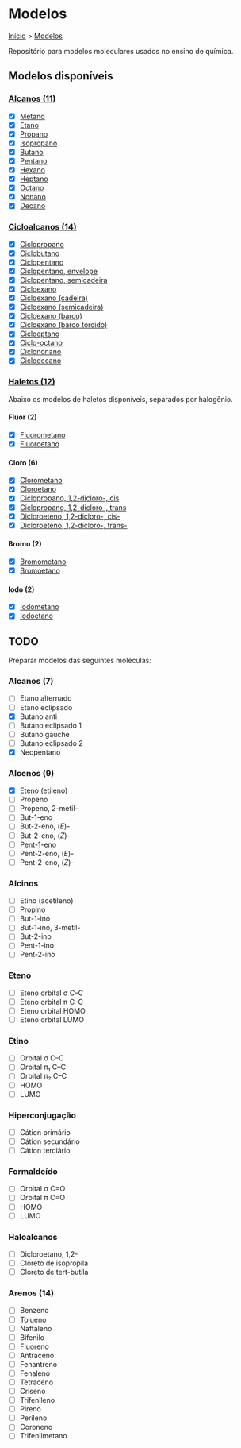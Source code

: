 # Modelos

[Início][inicio] > [Modelos][modelos]

Repositório para modelos moleculares usados no ensino de química.

## Modelos disponíveis

### [Alcanos (11)](hidrocarbonetos/alcanos/)

- [x] [Metano](https://grsousajunior.github.io/metano)
- [x] [Etano](https://grsousajunior.github.io/etano)
- [x] [Propano](https://grsousajunior.github.io/propano)
- [x] [Isopropano](https://grsousajunior.github.io/isopropano)
- [x] [Butano](https://grsousajunior.github.io/butano)
- [x] [Pentano](https://grsousajunior.github.io/pentano)
- [x] [Hexano](https://grsousajunior.github.io/hexano)
- [x] [Heptano](https://grsousajunior.github.io/heptano)
- [x] [Octano](https://grsousajunior.github.io/octano)
- [x] [Nonano](https://grsousajunior.github.io/nonano)
- [x] [Decano](https://grsousajunior.github.io/decano)

### [Cicloalcanos (14)](hidrocarbonetos/cicloalcanos/)

- [x] [Ciclopropano](https://grsousajunior.github.io/ciclopropano)
- [x] [Ciclobutano](https://grsousajunior.github.io/ciclobutano)
- [x] [Ciclopentano](https://grsousajunior.github.io/ciclopentano)
- [x] [Ciclopentano, envelope](https://grsousajunior.github.io/ciclopentano-envelope)
- [x] [Ciclopentano, semicadeira](https://grsousajunior.github.io/ciclopentano-semicadeira)
- [x] [Cicloexano](https://grsousajunior.github.io/cicloexano)
- [x] [Cicloexano (cadeira)](https://grsousajunior.github.io/cicloexano-cadeira)
- [x] [Cicloexano (semicadeira)](https://grsousajunior.github.io/cicloexano-semicadeira)
- [x] [Cicloexano (barco)](https://grsousajunior.github.io/cicloexano-barco)
- [x] [Cicloexano (barco torcido)](https://grsousajunior.github.io/cicloexano-barco-torcido)
- [x] [Cicloeptano](https://grsousajunior.github.io/cicloeptano)
- [x] [Ciclo-octano](https://grsousajunior.github.io/ciclo-octano)
- [x] [Ciclononano](https://grsousajunior.github.io/ciclononano)
- [x] [Ciclodecano](https://grsousajunior.github.io/ciclodecano)

### [Haletos (12)](hidrocarbonetos/haletos/)

Abaixo os modelos de haletos disponíveis, separados por halogênio.

#### Flúor (2)

- [x] [Fluorometano](https://grsousajunior.github.io/fluorometano)
- [x] [Fluoroetano](https://grsousajunior.github.io/fluoroetano)

#### Cloro (6)

- [x] [Clorometano](https://grsousajunior.github.io/clorometano)
- [x] [Cloroetano](https://grsousajunior.github.io/cloroetano)
- [x] [Ciclopropano, 1,2-dicloro-, cis](https://grsousajunior.github.io/cis-1-2-diclorociclopropano)
- [x] [Ciclopropano, 1,2-dicloro-, trans](https://grsousajunior.github.io/trans-1-2-diclorociclopropano)
- [x] [Dicloroeteno, 1,2-dicloro-, cis-](http://grsousajunior.github.io/cis-1-2-dicloroeteno)
- [x] [Dicloroeteno, 1,2-dicloro-, trans-](http://grsousajunior.github.io/trans-1-2-dicloroeteno)

#### Bromo (2)

- [x] [Bromometano](https://grsousajunior.github.io/bromometano)
- [x] [Bromoetano](https://grsousajunior.github.io/bromoetano)

#### Iodo (2)

- [x] [Iodometano](https://grsousajunior.github.io/iodometano)
- [x] [Iodoetano](https://grsousajunior.github.io/iodoetano)

## TODO

Preparar modelos das seguintes moléculas:

### Alcanos (7)

- [ ] Etano alternado
- [ ] Etano eclipsado
- [x] Butano anti
- [ ] Butano eclipsado 1
- [ ] Butano gauche
- [ ] Butano eclipsado 2
- [x] Neopentano

### Alcenos (9)

- [x] Eteno (etileno)
- [ ] Propeno
- [ ] Propeno, 2-metil-
- [ ] But-1-eno
- [ ] But-2-eno, (*E*)-
- [ ] But-2-eno, (*Z*)-
- [ ] Pent-1-eno
- [ ] Pent-2-eno, (*E*)-
- [ ] Pent-2-eno, (*Z*)-

### Alcinos

- [ ] Etino (acetileno)
- [ ] Propino
- [ ] But-1-ino
- [ ] But-1-ino, 3-metil-
- [ ] But-2-ino
- [ ] Pent-1-ino
- [ ] Pent-2-ino

### Eteno

- [ ] Eteno orbital σ C–C
- [ ] Eteno orbital π C–C
- [ ] Eteno orbital HOMO
- [ ] Eteno orbital LUMO

### Etino

- [ ] Orbital σ C–C
- [ ] Orbital π₁ C–C
- [ ] Orbital π₂ C–C
- [ ] HOMO
- [ ] LUMO

### Hiperconjugação

- [ ] Cátion primário
- [ ] Cátion secundário
- [ ] Cátion terciário

### Formaldeído

- [ ] Orbital σ C=O
- [ ] Orbital π C=O
- [ ] HOMO
- [ ] LUMO

### Haloalcanos

- [ ] Dicloroetano, 1,2-
- [ ] Cloreto de isopropila
- [ ] Cloreto de tert-butila

### Arenos (14)

- [ ] Benzeno
- [ ] Tolueno
- [ ] Naftaleno
- [ ] Bifenilo
- [ ] Fluoreno
- [ ] Antraceno
- [ ] Fenantreno
- [ ] Fenaleno
- [ ] Tetraceno
- [ ] Criseno
- [ ] Trifenileno
- [ ] Pireno
- [ ] Perileno
- [ ] Coroneno
- [ ] Trifenilmetano

[inicio]: https://grsousajunior.github.io
[modelos]: https://grsousajunior.github.io/modelos
